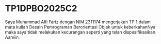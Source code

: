 # TP1DPBO2025C2
Saya Muhammad Alfi Fariz dengan NIM 2311174 mengerjakan TP 1 dalam mata kuliah Desain Pemrograman Berorientasi Objek
untuk keberkahanNya maka saya tidak melakukan kecurangan seperti yang telah dispesifikasikan. Aamiin.
